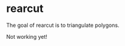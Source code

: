 
<!-- README.md is generated from README.Rmd. Please edit that file -->
rearcut
=======

The goal of rearcut is to triangulate polygons.

Not working yet!
